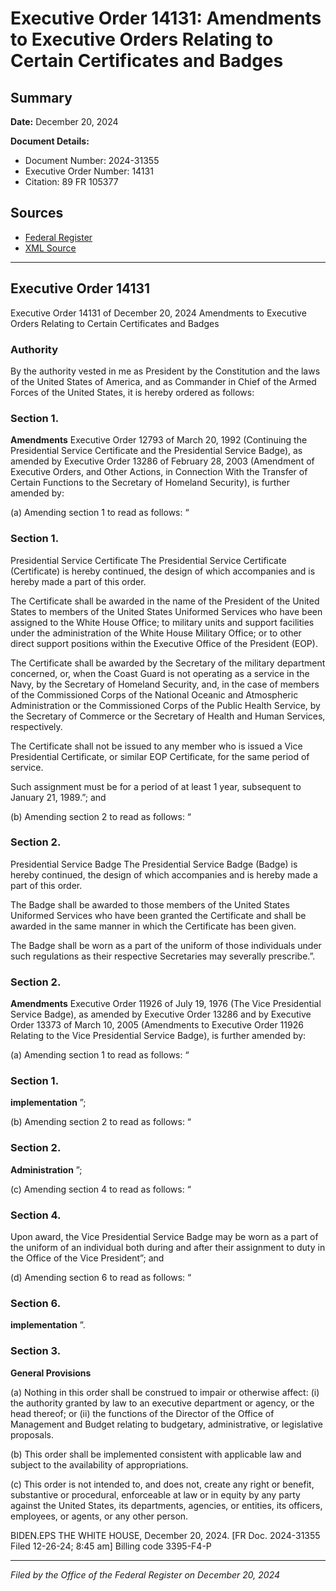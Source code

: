 # Executive Order 14131: Amendments to Executive Orders Relating to Certain Certificates and Badges

## Summary

**Date:** December 20, 2024

**Document Details:**
- Document Number: 2024-31355
- Executive Order Number: 14131
- Citation: 89 FR 105377

## Sources
- [Federal Register](https://www.federalregister.gov/documents/2024/12/27/2024-31355/amendments-to-executive-orders-relating-to-certain-certificates-and-badges)
- [XML Source](https://www.federalregister.gov/documents/full_text/xml/2024/12/27/2024-31355.xml)

---

## Executive Order 14131

Executive Order 14131 of December 20, 2024
Amendments to Executive Orders Relating to Certain Certificates and Badges
### Authority

By the authority vested in me as President by the Constitution and the laws of the United States of America, and as Commander in Chief of the Armed Forces of the United States, it is hereby ordered as follows:
### Section 1.

**Amendments**
 Executive Order 12793 of March 20, 1992 (Continuing the Presidential Service Certificate and the Presidential Service Badge), as amended by Executive Order 13286 of February 28, 2003 (Amendment of Executive Orders, and Other Actions, in Connection With the Transfer of Certain Functions to the Secretary of Homeland Security), is further amended by:

(a) Amending section 1 to read as follows:
“
### Section 1.

Presidential Service Certificate The Presidential Service Certificate (Certificate) is hereby continued, the design of which accompanies and is hereby made a part of this order.

The Certificate shall be awarded in the name of the President of the United States to members of the United States Uniformed Services who have been assigned to the White House Office; to military units and support facilities under the administration of the White House Military Office; or to other direct support positions within the Executive Office of the President (EOP).

The Certificate shall be awarded by the Secretary of the military department concerned, or, when the Coast Guard is not operating as a service in the Navy, by the Secretary of Homeland Security, and, in the case of members of the Commissioned Corps of the National Oceanic and Atmospheric Administration or the Commissioned Corps of the Public Health Service, by the Secretary of Commerce or the Secretary of Health and Human Services, respectively.

The Certificate shall not be issued to any member who is issued a Vice Presidential Certificate, or similar EOP Certificate, for the same period of service.

Such assignment must be for a period of at least 1 year, subsequent to January 21, 1989.”; and

(b) Amending section 2 to read as follows:
“
### Section 2.

Presidential Service Badge The Presidential Service Badge (Badge) is hereby continued, the design of which accompanies and is hereby made a part of this order.

The Badge shall be awarded to those members of the United States Uniformed Services who have been granted the Certificate and shall be awarded in the same manner in which the Certificate has been given.

The Badge shall be worn as a part of the uniform of those individuals under such regulations as their respective Secretaries may severally prescribe.”.
### Section 2.

**Amendments**
 Executive Order 11926 of July 19, 1976 (The Vice Presidential Service Badge), as amended by Executive Order 13286 and by Executive Order 13373 of March 10, 2005 (Amendments to Executive Order 11926 Relating to the Vice Presidential Service Badge), is further amended by:

(a) Amending section 1 to read as follows:
“
### Section 1.

**implementation**
”;

(b) Amending section 2 to read as follows:
“
### Section 2.

**Administration**
”;

(c) Amending section 4 to read as follows:
“
### Section 4.

Upon award, the Vice Presidential Service Badge may be worn as a part of the uniform of an individual both during and after their assignment to duty in the Office of the Vice President”; and

(d) Amending section 6 to read as follows:
“
### Section 6.

**implementation**
”.
### Section 3.

**General Provisions**

(a) Nothing in this order shall be construed to impair or otherwise affect: 
    (i) the authority granted by law to an executive department or agency, or the head thereof; or 
    (ii) the functions of the Director of the Office of Management and Budget relating to budgetary, administrative, or legislative proposals.

(b) This order shall be implemented consistent with applicable law and subject to the availability of appropriations.

(c) This order is not intended to, and does not, create any right or benefit, substantive or procedural, enforceable at law or in equity by any party against the United States, its departments, agencies, or entities, its officers, employees, or agents, or any other person.

BIDEN.EPS
THE WHITE HOUSE,
December 20, 2024.
[FR Doc. 2024-31355 
Filed 12-26-24; 8:45 am] 
Billing code 3395-F4-P

---

*Filed by the Office of the Federal Register on December 20, 2024*
